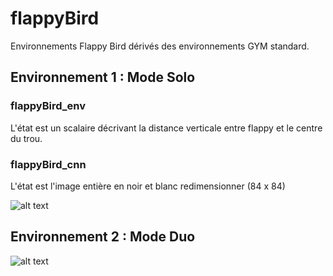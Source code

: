 # flappyBird

Environnements Flappy Bird dérivés des environnements GYM standard.

## Environnement 1 : Mode Solo

### flappyBird_env 
L'état est un scalaire décrivant la distance verticale entre flappy et le centre du trou.

### flappyBird_cnn
L'état est l'image entière en noir et blanc redimensionner (84 x 84)

![alt text](https://github.com/davHub/flappy-bird-env/blob/master/assets/FlappyGame.png)


## Environnement 2 : Mode Duo

![alt text](https://github.com/davHub/flappy-bird-env/blob/master/assets/FlappyDuoGame.png)
